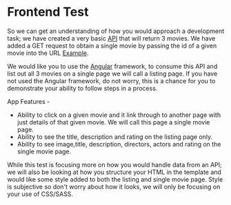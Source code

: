 # Frontend Test
So we can get an understanding of how you would approach a development task; we have created a very basic [API](https://faber-frontend-test-api.herokuapp.com/movie) that will return 3 movies. We have added a GET request to obtain a single movie by passing the id of a given movie into the URL [Example](https://faber-frontend-test-api.herokuapp.com/movie/1).

We would like you to use the [Angular](http://angular.io/) framework, to consume this API and list out all 3 movies on a single page we will call a listing page. If you have not used the Angular framework, do not worry, this is a chance for you to demonstrate your ability to follow steps in a process. 

App Features -
* Ability to click on a given movie and it link through to another page with just details of that given movie. We will call this page a single movie page.
* Ability to see the title, description and rating on the listing page only.
* Ability to see image,title, description, directors, actors and rating on the single movie page.

While this test is focusing more on how you would handle data from an API; we will also be looking at how you structure your HTML in the template and would like some style added to both the listing and single movie page. Style is subjective so don't worry about how it looks, we will only be focusing on your use of CSS/SASS.